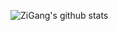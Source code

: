 ![ZiGang's github stats](https://github-readme-stats.vercel.app/api?username=zigang93&count_private=true&show_icons=true&theme=dracula)
